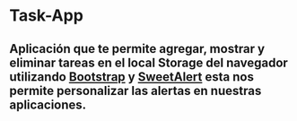 # Task-App
Aplicación que te permite agregar, mostrar y eliminar tareas en el local Storage del navegador utilizando [Bootstrap](https://getbootstrap.com/) y [SweetAlert](https://sweetalert.js.org/) esta nos permite personalizar las alertas en nuestras aplicaciones.
---

